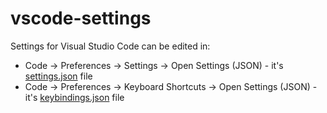 # vscode-settings
Settings for Visual Studio Code can be edited in:
- Code -> Preferences -> Settings -> Open Settings (JSON) - it's [settings.json](https://github.com/Marketionist/vscode-settings/blob/master/settings.json) file
- Code -> Preferences -> Keyboard Shortcuts -> Open Settings (JSON) - it's [keybindings.json](https://github.com/Marketionist/vscode-settings/blob/master/keybindings.json]) file
